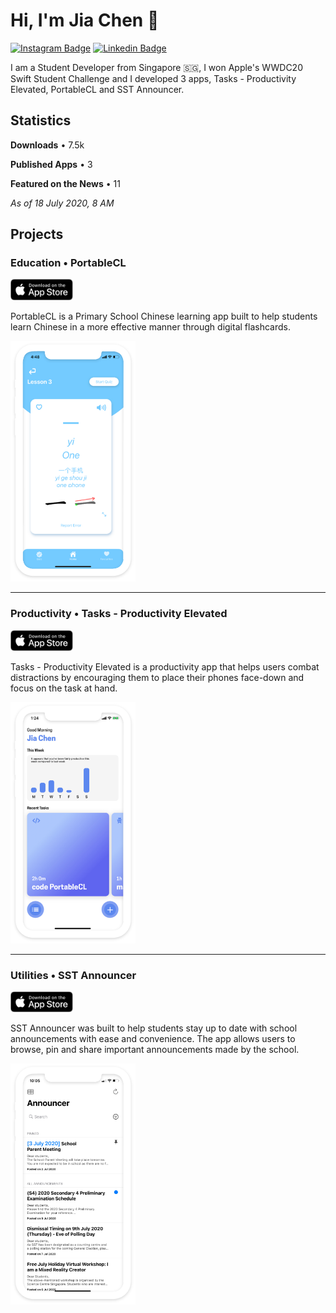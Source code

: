 # Hi, I'm Jia Chen 👋
[![Instagram Badge](https://img.shields.io/badge/-jiachenyee-e04156?style=flat-square&logo=Instagram&logoColor=white&link=http://instagram.com/jiachenyee/)](http://instagram.com/jiachenyee/) [![Linkedin Badge](https://img.shields.io/badge/-Jia%20Chen%20Yee-blue?style=flat-square&logo=Linkedin&logoColor=white&link=https://www.linkedin.com/in/jia-chen-yee/)](https://www.linkedin.com/in/jia-chen-yee/) 

I am a Student Developer from Singapore 🇸🇬, I won Apple's WWDC20 Swift Student Challenge and I developed 3 apps, Tasks - Productivity Elevated, PortableCL and SST Announcer. 

## Statistics 
**Downloads** • 7.5k

**Published Apps** • 3

**Featured on the News** • 11

*As of 18 July 2020, 8 AM*


## Projects
### Education • **PortableCL**
[<img src="https://github.com/jiachenyee/jiachenyee/raw/master/Assets/AppStore.svg" width="100">](https://apps.apple.com/sg/app/portablecl/id1389024983)

PortableCL is a Primary School Chinese learning app built to help students learn Chinese in a more effective manner through digital flashcards. 

<img src="https://github.com/jiachenyee/jiachenyee/raw/master/Projects/portablecl.png" width="200">

---

### Productivity • **Tasks - Productivity Elevated**
[<img src="https://github.com/jiachenyee/jiachenyee/raw/master/Assets/AppStore.svg" width="100">](https://apps.apple.com/sg/app/tasks-productivity-elevated/id1440454388)

Tasks - Productivity Elevated is a productivity app that helps users combat distractions by encouraging them to place their phones face-down and focus on the task at hand. 
 
<img src="https://github.com/jiachenyee/jiachenyee/raw/master/Projects/tasks.png" width="200">

---

### Utilities • **SST Announcer**
[<img src="https://github.com/jiachenyee/jiachenyee/raw/master/Assets/AppStore.svg" width="100">](https://apps.apple.com/sg/app/sst-announcer/id683929182)

SST Announcer was built to help students stay up to date with school announcements with ease and convenience. The app allows users to browse, pin and share important announcements made by the school. 
 
<img src="https://github.com/jiachenyee/jiachenyee/raw/master/Projects/announcer.png" width="200">
